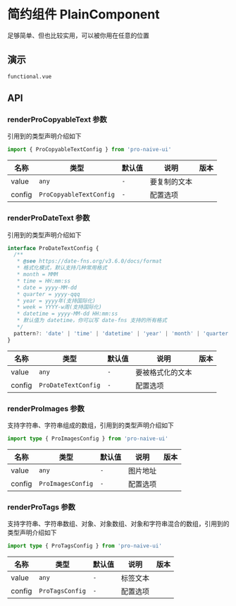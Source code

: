 # 简约组件 PlainComponent
<!--single-column-->

足够简单、但也比较实用，可以被你用在任意的位置

## 演示

```demo
functional.vue
```

## API
### renderProCopyableText 参数
引用到的类型声明介绍如下
```typescript
import { ProCopyableTextConfig } from 'pro-naive-ui'
```

| 名称   | 类型                    | 默认值 | 说明         | 版本 |
| ------ | ----------------------- | ------ | ------------ | ---- |
| value  | `any`                   | `-`    | 要复制的文本 |      |
| config | `ProCopyableTextConfig` | `-`    | 配置选项     |      |

### renderProDateText 参数
引用到的类型声明介绍如下
```typescript
interface ProDateTextConfig {
  /**
   * @see https://date-fns.org/v3.6.0/docs/format
   * 格式化模式，默认支持几种常用格式
   * month = MMM
   * time = HH:mm:ss
   * date = yyyy-MM-dd
   * quarter = yyyy-qqq
   * year = yyyy年(支持国际化)
   * week = YYYY-w周(支持国际化)
   * datetime = yyyy-MM-dd HH:mm:ss
   * 默认值为 datetime，你可以写 date-fns 支持的所有格式
   */
  pattern?: 'date' | 'time' | 'datetime' | 'year' | 'month' | 'quarter' | 'week' | ({} & string)
}
```

| 名称   | 类型                | 默认值 | 说明             | 版本 |
| ------ | ------------------- | ------ | ---------------- | ---- |
| value  | `any`               | `-`    | 要被格式化的文本 |      |
| config | `ProDateTextConfig` | `-`    | 配置选项         |      |

### renderProImages 参数
支持字符串、字符串组成的数组，引用到的类型声明介绍如下
```typescript
import type { ProImagesConfig } from 'pro-naive-ui'
```

| 名称   | 类型              | 默认值 | 说明     | 版本 |
| ------ | ----------------- | ------ | -------- | ---- |
| value  | `any`             | `-`    | 图片地址 |      |
| config | `ProImagesConfig` | `-`    | 配置选项 |      |

### renderProTags 参数
支持字符串、字符串数组、对象、对象数组、对象和字符串混合的数组，引用到的类型声明介绍如下
```typescript
import type { ProTagsConfig } from 'pro-naive-ui'
```

| 名称   | 类型            | 默认值 | 说明     | 版本 |
| ------ | --------------- | ------ | -------- | ---- |
| value  | `any`           | `-`    | 标签文本 |      |
| config | `ProTagsConfig` | `-`    | 配置选项 |      |
